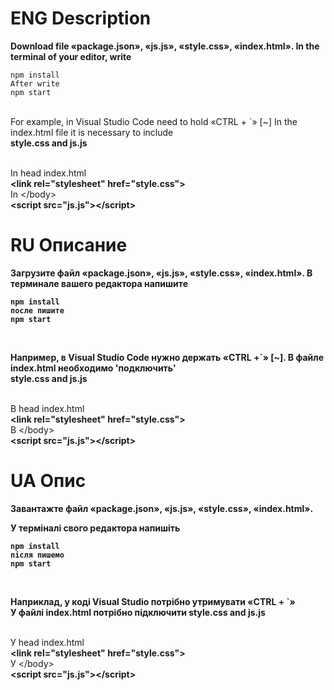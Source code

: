 
# ENG Description

<p style='font-weight:bold;'>
    Download file «package.json», «js.js», «style.css», «index.html».
In the terminal of your editor, write <br>
    
    npm install 
    After write
    npm start
<br>
For example, in Visual Studio Code need to hold «CTRL + `» [~]
In the index.html file it is necessary to include  <br>
<b>style.css and js.js</b>
  </p>
<br>
In head index.html <br>
<b>&lt;link rel="stylesheet" href="style.css"&gt;</b> <br>
In &lt;/body&gt;<br>
<b>&lt;script src="js.js"&gt;&lt;/script&gt;</b>

# RU Описание
<p style='font-weight:bold;'>
<b>
Загрузите файл «package.json», «js.js», «style.css», «index.html». 
В терминале вашего редактора напишите <br>
    
    npm install 
    после пишите
    npm start
<br>

Например, в Visual Studio Code нужно держать «CTRL +`» [~]. 
В файле index.html необходимо 'подключить' <br>
<b>style.css and js.js</b>
</b>
</p>
<br>
В head index.html<br>
<b>&lt;link rel="stylesheet" href="style.css"&gt;</b> <br>
В &lt;/body&gt;<br>
<b>&lt;script src="js.js"&gt;&lt;/script&gt;</b>

# UA Опис
<p style='font-weight:bold;'>
<b>
  Завантажте файл «package.json», «js.js», «style.css», «index.html». 

У терміналі свого редактора напишіть <br>
    
    npm install 
    після пишемо
    npm start
<br>

Наприклад, у коді Visual Studio потрібно утримувати «CTRL + `» <br>
У файлі index.html потрібно підключити 
<b>style.css and js.js</b>
  </b>
</p>
<br>
У head index.html<br>
<b>&lt;link rel="stylesheet" href="style.css"&gt;</b> <br>
У &lt;/body&gt;<br>
<b>&lt;script src="js.js"&gt;&lt;/script&gt;</b>
